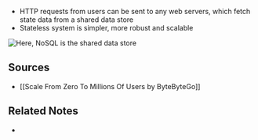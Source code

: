 - HTTP requests from users can be sent to any web servers, which fetch state data from a shared data store
- Stateless system is simpler, more robust and scalable

![Here, NoSQL is the shared data store](Stateless%20architecture%20demonstration.png)


## Sources
- [[Scale From Zero To Millions Of Users by ByteByteGo]]

## Related Notes
- 